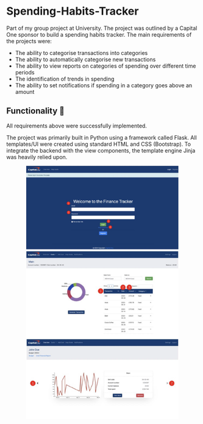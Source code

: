 # Spending-Habits-Tracker

Part of my group project at University. The project was outlined by a Capital One sponsor to build a spending habits tracker. The main requirements of the projects were:

- The ability to categorise transactions into categories
- The ability to automatically categorise new transactions
- The ability to view reports on categories of spending over different time periods
- The identification of trends in spending
- The ability to set notifications if spending in a category goes above an amount

## Functionality 🔋

All requirements above were successfully implemented.

The project was primarily built in Python using a framework called Flask. All templates/UI were created using standard HTML and CSS (Bootstrap). 
To integrate the backend with the view components, the template engine Jinja was heavily relied upon. 

<p align="center">
  <img src="./demo1.png" width="400" />
  <img src="./demo3.png" width="400" />
  <img src="./demo2.png" width="400" />
</p>
 

